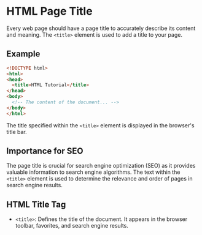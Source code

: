 # HTML Page Title
Every web page should have a page title to accurately describe its content and meaning. The `<title>` element is used to add a title to your page.
## Example
```html
<!DOCTYPE html>
<html>
<head>
  <title>HTML Tutorial</title>
</head>
<body>
  <!-- The content of the document... -->
</body>
</html>
```
The title specified within the `<title>` element is displayed in the browser's title bar.
## Importance for SEO
The page title is crucial for search engine optimization (SEO) as it provides valuable information to search engine algorithms. The text within the `<title>` element is used to determine the relevance and order of pages in search engine results.
## HTML Title Tag
- `<title>`: Defines the title of the document. It appears in the browser toolbar, favorites, and search engine results.

